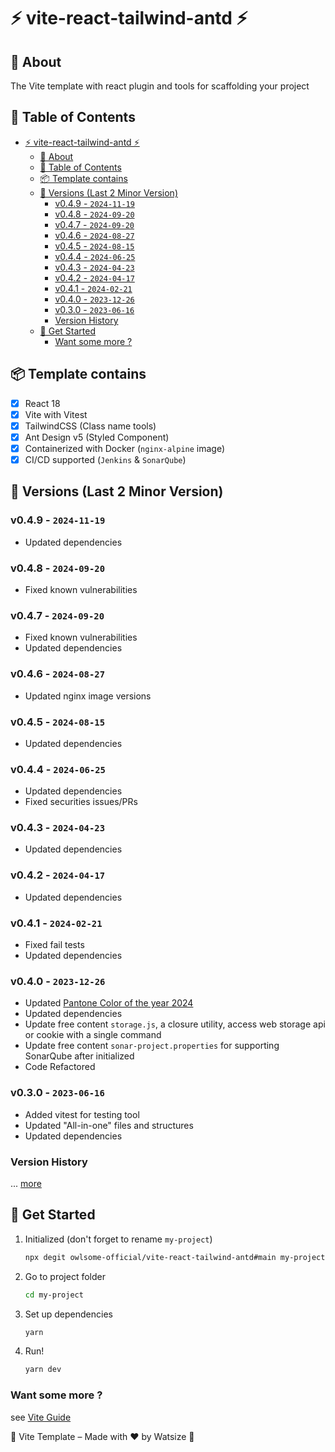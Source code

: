 # ⚡ vite-react-tailwind-antd ⚡

## 📘 About

The Vite template with react plugin and tools for scaffolding your project

## 📝 Table of Contents

- [⚡ vite-react-tailwind-antd ⚡](#-vite-react-tailwind-antd-)
  - [📘 About](#-about)
  - [📝 Table of Contents](#-table-of-contents)
  - [📦 Template contains](#-template-contains)
  - [📝 Versions (Last 2 Minor Version)](#-versions-last-2-minor-version)
    - [v0.4.9 - `2024-11-19`](#v049---2024-11-19)
    - [v0.4.8 - `2024-09-20`](#v048---2024-09-20)
    - [v0.4.7 - `2024-09-20`](#v047---2024-09-20)
    - [v0.4.6 - `2024-08-27`](#v046---2024-08-27)
    - [v0.4.5 - `2024-08-15`](#v045---2024-08-15)
    - [v0.4.4 - `2024-06-25`](#v044---2024-06-25)
    - [v0.4.3 - `2024-04-23`](#v043---2024-04-23)
    - [v0.4.2 - `2024-04-17`](#v042---2024-04-17)
    - [v0.4.1 - `2024-02-21`](#v041---2024-02-21)
    - [v0.4.0 - `2023-12-26`](#v040---2023-12-26)
    - [v0.3.0 - `2023-06-16`](#v030---2023-06-16)
    - [Version History](#version-history)
  - [📌 Get Started](#-get-started)
    - [Want some more ?](#want-some-more-)

## 📦 Template contains

- [x] React 18
- [x] Vite with Vitest
- [x] TailwindCSS (Class name tools)
- [x] Ant Design v5 (Styled Component)
- [x] Containerized with Docker (`nginx-alpine` image)
- [x] CI/CD supported (`Jenkins` & `SonarQube`)

## 📝 Versions (Last 2 Minor Version)

### v0.4.9 - `2024-11-19`

- Updated dependencies

### v0.4.8 - `2024-09-20`

- Fixed known vulnerabilities

### v0.4.7 - `2024-09-20`

- Fixed known vulnerabilities
- Updated dependencies

### v0.4.6 - `2024-08-27`

- Updated nginx image versions

### v0.4.5 - `2024-08-15`

- Updated dependencies

### v0.4.4 - `2024-06-25`

- Updated dependencies
- Fixed securities issues/PRs

### v0.4.3 - `2024-04-23`

- Updated dependencies

### v0.4.2 - `2024-04-17`

- Updated dependencies

### v0.4.1 - `2024-02-21`

- Fixed fail tests
- Updated dependencies

### v0.4.0 - `2023-12-26`

- Updated [Pantone Color of the year 2024](https://www.pantone.com/color-of-the-year/2024)
- Updated dependencies
- Update free content `storage.js`, a closure utility, access web storage api or cookie with a single command
- Update free content `sonar-project.properties` for supporting SonarQube after initialized
- Code Refactored

### v0.3.0 - `2023-06-16`

- Added vitest for testing tool
- Updated "All-in-one" files and structures
- Updated dependencies

### Version History

... [more](./CHANGELOG.md)

## 📌 Get Started

1. Initialized (don't forget to rename `my-project`)

    ```bash
    npx degit owlsome-official/vite-react-tailwind-antd#main my-project
    ```

2. Go to project folder

    ```bash
    cd my-project
    ```

3. Set up dependencies

    ```bash
    yarn
    ```

4. Run!

    ```bash
    yarn dev
    ```

### Want some more ?

see [Vite Guide](https://vitejs.dev/guide/)

🌈 Vite Template – Made with ❤️ by Watsize 🌈
